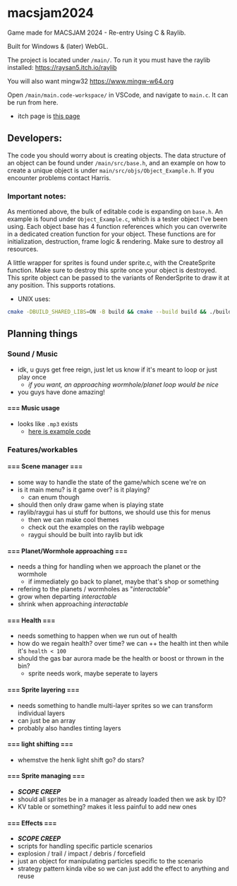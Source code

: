 # macsjam2024

Game made for MACSJAM 2024 - Re-entry
Using C & Raylib.

Built for Windows & (later) WebGL.

The project is located under `/main/`. To run it you must have the raylib installed:
https://raysan5.itch.io/raylib

You will also want mingw32
https://www.mingw-w64.org

Open `/main/main.code-workspace/` in VSCode, and navigate to `main.c`. It can be run from here.

* itch page is [this page](https://refreshingcucumber.itch.io/light-shift)

## Developers:

The code you should worry about is creating objects. The data structure of an object can be found under `/main/src/base.h`, and an example on how to create a unique object is under `main/src/objs/Object_Example.h`.
If you encounter problems contact Harris.

### Important notes:
As mentioned above, the bulk of editable code is expanding on `base.h`. An example is found under `Object_Example.c`, which is a tester object I've been using.
Each object base has 4 function references which you can overwrite in a dedicated creation function for your object. These functions are for initialization, 
destruction, frame logic & rendering. Make sure to destroy all resources.

A little wrapper for sprites is found under sprite.c, with the CreateSprite function. Make sure to destroy this sprite once your object is destroyed.
This sprite object can be passed to the variants of RenderSprite to draw it at any position. This supports rotations.


* UNIX uses:
```bash
cmake -DBUILD_SHARED_LIBS=ON -B build && cmake --build build && ./build/gamer
```


## Planning things

###  Sound / Music

* idk, u guys get free reign, just let us know if it's meant to loop or just play once
    * *if you want, an approaching wormhole/planet loop would be nice*
* you guys have done amazing!

#### === Music usage

* looks like `.mp3` exists
    * [here is example code](https://www.raylib.com/examples/audio/loader.html?name=audio_music_stream)

### Features/workables

#### === Scene manager ===

* some way to handle the state of the game/which scene we're on
* is it main menu? is it game over? is it playing?
    * can enum though
* should then only draw game when is playing state
* raylib/raygui has ui stuff for buttons, we should use this for menus
    * then we can make cool themes
    * check out the examples on the raylib webpage
    * raygui should be built into raylib but idk

#### === Planet/Wormhole approaching ===

* needs a thing for handling when we approach the planet or the wormhole
    * if immediately go back to planet, maybe that's shop or something
* refering to the planets / wormholes as "*interactable*"
* grow when departing *interactable*
* shrink when approaching *interactable*

#### === Health ===

* needs something to happen when we run out of health
* how do we regain health? over time? we can ++ the health int then while it's `health < 100`
* should the gas bar aurora made be the health or boost or thrown in the bin?
    * sprite needs work, maybe seperate to layers


#### === Sprite layering ===

* needs something to handle multi-layer sprites so we can transform individual layers
* can just be an array
* probably also handles tinting layers

#### === light shifting ===

* whemstve the henk light shift go? do stars?

#### === Sprite managing ===

* ***SCOPE CREEP***
* should all sprites be in a manager as already loaded then we ask by ID?
* KV table or something? makes it less painful to add new ones

#### === Effects ===

* ***SCOPE CREEP***
* scripts for handling specific particle scenarios
* explosion / trail / impact / debris / forcefield
* just an object for manipulating particles specific to the scenario
* strategy pattern kinda vibe so we can just add the effect to anything and reuse